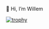 👋 Hi, I’m Willem

[![trophy](https://github-profile-trophy.vercel.app/?username=ryo-ma&theme=onedark)](https://github.com/ryo-ma/github-profile-trophy)
